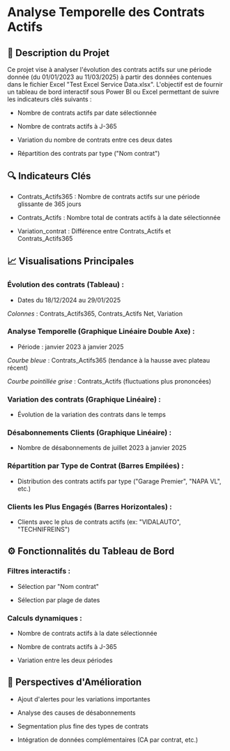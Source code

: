 # Analyse Temporelle des Contrats Actifs 

## 📌 Description du Projet
Ce projet vise à analyser l'évolution des contrats actifs sur une période donnée (du 01/01/2023 au 11/03/2025) à partir des données contenues dans le fichier Excel "Test Excel Service Data.xlsx". L'objectif est de fournir un tableau de bord interactif sous Power BI ou Excel permettant de suivre les indicateurs clés suivants :

* Nombre de contrats actifs par date sélectionnée

* Nombre de contrats actifs à J-365

* Variation du nombre de contrats entre ces deux dates

* Répartition des contrats par type ("Nom contrat")


## 🔍 Indicateurs Clés

* Contrats_Actifs365 : Nombre de contrats actifs sur une période glissante de 365 jours

* Contrats_Actifs : Nombre total de contrats actifs à la date sélectionnée

* Variation_contrat : Différence entre Contrats_Actifs et Contrats_Actifs365

## 📈 Visualisations Principales

### Évolution des contrats (Tableau) :

- Dates du 18/12/2024 au 29/01/2025

*Colonnes* : Contrats_Actifs365, Contrats_Actifs Net, Variation

### Analyse Temporelle (Graphique Linéaire Double Axe) :

- Période : janvier 2023 à janvier 2025

*Courbe bleue* : Contrats_Actifs365 (tendance à la hausse avec plateau récent)

*Courbe pointillée grise* : Contrats_Actifs (fluctuations plus prononcées)

### Variation des contrats (Graphique Linéaire) :

- Évolution de la variation des contrats dans le temps

### Désabonnements Clients (Graphique Linéaire) :

- Nombre de désabonnements de juillet 2023 à janvier 2025

### Répartition par Type de Contrat (Barres Empilées) :

- Distribution des contrats actifs par type ("Garage Premier", "NAPA VL", etc.)

### Clients les Plus Engagés (Barres Horizontales) :

- Clients avec le plus de contrats actifs (ex: "VIDALAUTO", "TECHNIFREINS")

## ⚙️ Fonctionnalités du Tableau de Bord

### Filtres interactifs :

- Sélection par "Nom contrat"

- Sélection par plage de dates

### Calculs dynamiques :

- Nombre de contrats actifs à la date sélectionnée

- Nombre de contrats actifs à J-365

- Variation entre les deux périodes


## 🔮 Perspectives d'Amélioration

- Ajout d'alertes pour les variations importantes

- Analyse des causes de désabonnements

- Segmentation plus fine des types de contrats

- Intégration de données complémentaires (CA par contrat, etc.)

